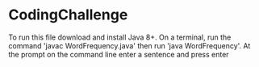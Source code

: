 # CodingChallenge

To run this file download and install Java 8+. On a terminal, run the command 'javac WordFrequency.java' 
then run 'java WordFrequency'. 
At the prompt on the command line enter a sentence and press enter
